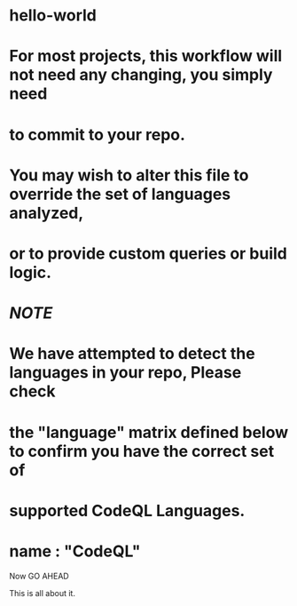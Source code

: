 # hello-world

# For most projects, this workflow will not need any changing, you simply need
# to commit to your repo.
#
# You may wish to alter this file to override the set of languages analyzed,
# or to provide custom queries or build logic.
#
# ***********NOTE***********
# We have attempted to detect the languages in your repo, Please check
# the "language" matrix defined below to confirm you have the correct set of 
# supported CodeQL Languages.
# name : "CodeQL"

Now GO AHEAD

This is all about it.
